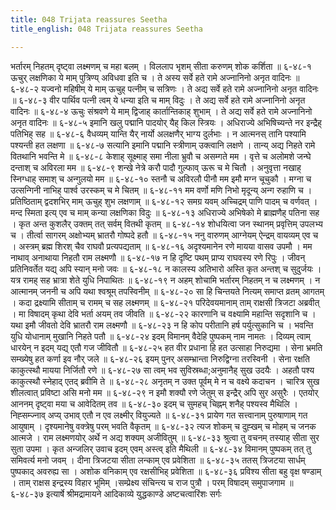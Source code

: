 ```yaml
---
title: 048 Trijata reassures Seetha
title_english: 048 Trijata reassures Seetha

---
```

<div class="audioEmbed"  caption="श्रीराम-हरिसीताराममूर्ति-घनपाठिभ्यां वचनम्" src="https://archive.org/download/Ramayana-recitation-Sriram-harisItArAmamUrti-Ghanapaati-v2/Kanda_6/Kanda_6_YK-048-Trijata_reassures_Seetha_0.mp3"></div>
भर्तारम् निहतम् दृष्ट्वा लक्ष्मणम् च महा बलम् ।  
विललाप भृशम् सीता करुणम् शोक कर्शिता ॥ ६-४८-१  
ऊचुर् लक्षणिका ये माम् पुत्रिण्य् अविधवा इति च ।  
ते अस्य सर्वे हते रामे अज्नानिनो अनृत वादिनः ॥ ६-४८-२  
यज्वनो महिषीम् ये माम् ऊचुह् पत्नीम् च सत्रिणः ।  
ते अद्य सर्वे हते रामे अज्नानिनो अनृत वादिनः ॥ ६-४८-३  
वीर पार्थिव पत्नी त्वम् ये धन्या इति च माम् विदुः ।  
ते अद्य सर्वे हते रामे अज्नानिनो अनृत वादिनः ॥ ६-४८-४  
ऊचुः संश्रवणे ये माम् द्विजाह् कार्तान्तिकाह् शुभाम् ।  
ते अद्य सर्वे हते रामे अज्नानिनो अनृत वादिनः ॥ ६-४८-५  
इमानि खलु पद्मानि पादयोर् यैह् किल स्त्रियः ।  
अधिराज्ये अभिषिच्यन्ते नर इन्द्रैह् पतिभिह् सह ॥ ६-४८-६  
वैधव्यम् यान्ति यैर् नार्यो अलक्षणैर् भाग्य दुर्लभाः ।  
न आत्मनस् तानि पश्यामि पश्यन्ती हत लक्षणा ॥ ६-४८-७  
सत्यानि इमानि पद्मानि स्त्रीणाम् उक्त्वानि लक्षणे ।  
तान्य् अद्य निहते रामे वितथानि भवन्ति मे ॥ ६-४८-८  
केशाह् सूक्ष्माह् समा नीला भ्रुवौ च असम्गते मम ।  
वृत्ते च अलोमशे जन्घे दन्ताश् च अविरला मम ॥ ६-४८-९  
शन्खे नेत्रे करौ पादौ गुल्फाव् ऊरू च मे चितौ ।  
अनुवृत्ता नखाह् स्निग्धाह् समाश् च अन्गुलयो मम ॥ ६-४८-१०  
स्तनौ च अविरलौ पीनौ मम इमौ मग्न चूचुकौ ।  
मग्ना च उत्सन्गिनी नाभिह् पार्श्व उरस्कम् च मे चितम् ॥ ६-४८-११  
मम वर्णो मणि निभो मृदून्य् अन्ग रुहाणि च ।  
प्रतिष्ठिताम् द्वदशभिर् माम् ऊचुह् शुभ लक्षणाम् ॥ ६-४८-१२  
समग्र यवम् अच्चिद्रम् पाणि पादम् च वर्णवत् ।  
मन्द स्मिता इत्य् एव च माम् कन्या लक्षणिका विदुः ॥ ६-४८-१३  
अधिराज्ये अभिषेको मे ब्राह्मणैह् पतिना सह ।  
कृत अन्त कुशलैर् उक्तम् तत् सर्वम् वितथी कृतम् ॥ ६-४८-१४  
शोधयित्वा जन स्थानम् प्रवृत्तिम् उपलभ्य च ।  
तीर्त्वा सागरम् अक्षोभ्यम् भ्रातरौ गोष्पदे हतौ ॥ ६-४८-१५  
ननु वारुणम् आग्नेयम् ऐन्द्रम् वायव्यम् एव च ।  
अस्त्रम् ब्रह्म शिरश् चैव राघवौ प्रत्यपद्यताम् ॥ ६-४८-१६  
अदृश्यमानेन रणे मायया वासव उपमौ ।  
मम नाथाव् अनाथाया निहतौ राम लक्ष्मणौ ॥ ६-४८-१७  
न हि दृष्टि पथम् प्राप्य राघवस्य रणे रिपुः ।  
जीवन् प्रतिनिवर्तेत यद्य् अपि स्यान् मनो जवः ॥ ६-४८-१८  
न कालस्य अतिभारो अस्ति कृत अन्तश् च सुदुर्जयः ।  
यत्र रामह् सह भ्रात्रा शेते युधि निपाथितः ॥ ६-४८-१९  
न अहम् शोचामि भर्तारम् निहतम् न च लक्ष्मणम् ।  
न आत्मानम् जननी च अपि यथा श्वश्रूम् तपस्विनीम् ॥ ६-४८-२०  
सा हि चिन्तयते नित्यम् समाप्त व्रतम् आगतम् ।  
कदा द्रक्ष्यामि सीताम् च रामम् च सह लक्ष्मणम् ॥ ६-४८-२१  
परिदेवयमानाम् ताम् राक्षसी त्रिजटा अब्रवीत् ।  
मा विषादम् कृथा देवि भर्ता अयम् तव जीवति ॥ ६-४८-२२  
कारणानि च वक्ष्यामि महान्ति सदृशानि च ।  
यथा इमौ जीवतो देवि भ्रातरौ राम लक्ष्मणौ ॥ ६-४८-२३  
न हि कोप परीतानि हर्ष पर्युत्सुकानि च ।  
भवन्ति युधि योधानाम् मुखानि निहते पतौ ॥ ६-४८-२४  
इदम् विमानम् वैदेहि पुष्पकम् नाम नामतः ।  
दिव्यम् त्वाम् धारयेन् न इदम् यद्य् एतौ गज जीवितौ ॥ ६-४८-२५  
हत वीर प्रधाना हि हत उत्साहा निरुद्यमा ।  
सेना भ्रमति सम्ख्येषु हत कर्णा इव नौर् जले ॥ ६-४८-२६  
इयम् पुनर् असम्भ्रान्ता निरुद्विग्ना तरस्विनी ।  
सेना रक्षति काकुत्स्थौ मायया निर्जितौ रणे ॥ ६-४८-२७  
सा त्वम् भव सुविस्रब्धा;अनुमानैह् सुख उदयैः ।  
अहतौ पश्य काकुत्स्थौ स्नेहाद् एतद् ब्रवीमि ते ॥ ६-४८-२८  
अनृतम् न उक्त पूर्वम् मे न च वक्ष्ये कदाचन ।  
चारित्र सुख शीलत्वात् प्रविष्टा असि मनो मम ॥ ६-४८-२९  
न इमौ शक्यौ रणे जेतुम् स इन्द्रैर् अपि सुर असुरैः ।  
एतयोर् आननम् दृष्ट्वा मया च आवेदितम् तव ॥ ६-४८-३०  
इदम् च सुमहच् चिह्नम् शनैह् पश्यस्व मैथिलि ।  
निह्सम्ज्नाव् अप्य् उभाव् एतौ न एव लक्ष्मीर् वियुज्यते ॥ ६-४८-३१  
प्रायेण गत सत्त्वानाम् पुरुषाणाम् गत आयुषाम् ।  
दृश्यमानेषु वक्त्रेषु परम् भवति वैकृतम् ॥ ६-४८-३२  
त्यज शोकम् च दुह्खम् च मोहम् च जनक आत्मजे ।  
राम लक्ष्मणयोर् अर्थे न अद्य शक्यम् अजीवितुम् ॥ ६-४८-३३  
श्रुत्वा तु वचनम् तस्याह् सीता सुर सुता उपमा ।  
कृत अन्जलिर् उवाच इदम् एवम् अस्त्व् इति मैथिली ॥ ६-४८-३४  
विमानम् पुष्पकम् तत् तु समिवर्त्य मनो जवम् ।  
दीना त्रिजटया सीता लन्काम् एव प्रवेशिता ॥ ६-४८-३५  
ततस् त्रिजटया सार्धम् पुष्पकाद् अवरुह्य सा ।  
अशोक वनिकाम् एव रक्षसीभिह् प्रवेशिता ॥ ६-४८-३६  
प्रविश्य सीता बहु वृक्ष षण्डाम् ।  
ताम् राक्षस इन्द्रस्य विहार भूमिम् ।सम्प्रेक्ष्य संचिन्त्य च राज पुत्रौ ।  
परम् विषादम् समुपाजगाम ॥ ६-४८-३७  
इत्यार्षे श्रीमद्रामायने आदिकाव्ये युद्धकाण्डे अष्टचत्वारिंशः सर्गः